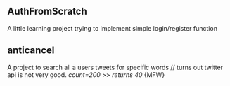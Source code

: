 ## AuthFromScratch

A little learning project trying to implement simple login/register function

## anticancel

A project to search all a users tweets for specific words // turns out twitter api is not very good. *count=200* >> *returns 40* {MFW}
